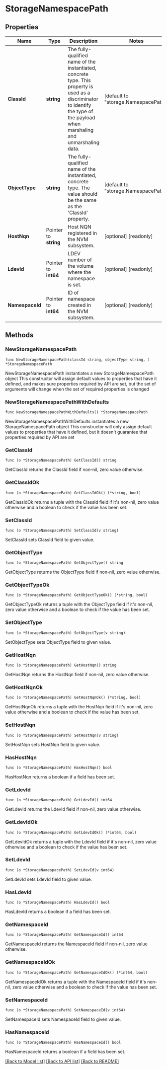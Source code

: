 # StorageNamespacePath

## Properties

Name | Type | Description | Notes
------------ | ------------- | ------------- | -------------
**ClassId** | **string** | The fully-qualified name of the instantiated, concrete type. This property is used as a discriminator to identify the type of the payload when marshaling and unmarshaling data. | [default to "storage.NamespacePath"]
**ObjectType** | **string** | The fully-qualified name of the instantiated, concrete type. The value should be the same as the &#39;ClassId&#39; property. | [default to "storage.NamespacePath"]
**HostNqn** | Pointer to **string** | Host NQN registered in the NVM subsystem. | [optional] [readonly] 
**LdevId** | Pointer to **int64** | LDEV number of the volume where the namespace is set. | [optional] [readonly] 
**NamespaceId** | Pointer to **int64** | ID of namespace created in the NVM subsystem. | [optional] [readonly] 

## Methods

### NewStorageNamespacePath

`func NewStorageNamespacePath(classId string, objectType string, ) *StorageNamespacePath`

NewStorageNamespacePath instantiates a new StorageNamespacePath object
This constructor will assign default values to properties that have it defined,
and makes sure properties required by API are set, but the set of arguments
will change when the set of required properties is changed

### NewStorageNamespacePathWithDefaults

`func NewStorageNamespacePathWithDefaults() *StorageNamespacePath`

NewStorageNamespacePathWithDefaults instantiates a new StorageNamespacePath object
This constructor will only assign default values to properties that have it defined,
but it doesn't guarantee that properties required by API are set

### GetClassId

`func (o *StorageNamespacePath) GetClassId() string`

GetClassId returns the ClassId field if non-nil, zero value otherwise.

### GetClassIdOk

`func (o *StorageNamespacePath) GetClassIdOk() (*string, bool)`

GetClassIdOk returns a tuple with the ClassId field if it's non-nil, zero value otherwise
and a boolean to check if the value has been set.

### SetClassId

`func (o *StorageNamespacePath) SetClassId(v string)`

SetClassId sets ClassId field to given value.


### GetObjectType

`func (o *StorageNamespacePath) GetObjectType() string`

GetObjectType returns the ObjectType field if non-nil, zero value otherwise.

### GetObjectTypeOk

`func (o *StorageNamespacePath) GetObjectTypeOk() (*string, bool)`

GetObjectTypeOk returns a tuple with the ObjectType field if it's non-nil, zero value otherwise
and a boolean to check if the value has been set.

### SetObjectType

`func (o *StorageNamespacePath) SetObjectType(v string)`

SetObjectType sets ObjectType field to given value.


### GetHostNqn

`func (o *StorageNamespacePath) GetHostNqn() string`

GetHostNqn returns the HostNqn field if non-nil, zero value otherwise.

### GetHostNqnOk

`func (o *StorageNamespacePath) GetHostNqnOk() (*string, bool)`

GetHostNqnOk returns a tuple with the HostNqn field if it's non-nil, zero value otherwise
and a boolean to check if the value has been set.

### SetHostNqn

`func (o *StorageNamespacePath) SetHostNqn(v string)`

SetHostNqn sets HostNqn field to given value.

### HasHostNqn

`func (o *StorageNamespacePath) HasHostNqn() bool`

HasHostNqn returns a boolean if a field has been set.

### GetLdevId

`func (o *StorageNamespacePath) GetLdevId() int64`

GetLdevId returns the LdevId field if non-nil, zero value otherwise.

### GetLdevIdOk

`func (o *StorageNamespacePath) GetLdevIdOk() (*int64, bool)`

GetLdevIdOk returns a tuple with the LdevId field if it's non-nil, zero value otherwise
and a boolean to check if the value has been set.

### SetLdevId

`func (o *StorageNamespacePath) SetLdevId(v int64)`

SetLdevId sets LdevId field to given value.

### HasLdevId

`func (o *StorageNamespacePath) HasLdevId() bool`

HasLdevId returns a boolean if a field has been set.

### GetNamespaceId

`func (o *StorageNamespacePath) GetNamespaceId() int64`

GetNamespaceId returns the NamespaceId field if non-nil, zero value otherwise.

### GetNamespaceIdOk

`func (o *StorageNamespacePath) GetNamespaceIdOk() (*int64, bool)`

GetNamespaceIdOk returns a tuple with the NamespaceId field if it's non-nil, zero value otherwise
and a boolean to check if the value has been set.

### SetNamespaceId

`func (o *StorageNamespacePath) SetNamespaceId(v int64)`

SetNamespaceId sets NamespaceId field to given value.

### HasNamespaceId

`func (o *StorageNamespacePath) HasNamespaceId() bool`

HasNamespaceId returns a boolean if a field has been set.


[[Back to Model list]](../README.md#documentation-for-models) [[Back to API list]](../README.md#documentation-for-api-endpoints) [[Back to README]](../README.md)


